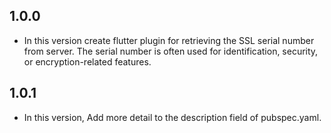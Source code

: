 ## 1.0.0

- In this version create flutter plugin for retrieving the SSL serial number from server. The serial number is often used for identification, security, or encryption-related features.

## 1.0.1

- In this version, Add more detail to the description field of pubspec.yaml.
